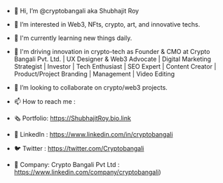 - 👋 Hi, I’m @cryptobangali aka Shubhajit Roy
- 👀 I’m interested in Web3, NFts, crypto, art, and innovative techs. 
- 🌱 I'm currently learning new things daily. 
- 💠 I'm driving innovation in crypto-tech as Founder & CMO at Crypto Bangali Pvt. Ltd. | UX Designer & Web3 Advocate | Digital Marketing Strategist | Investor | Tech Enthusiast | SEO Expert | Content Creator | Product/Project Branding | Management | Video Editing
- 💞️ I’m looking to collaborate on crypto/web3 projects. 

- 📫 How to reach me :
- 🗞️ Portfolio: https://ShubhajitRoy.bio.link
- 📑 LinkedIn : https://www.linkedin.com/in/cryptobangali
- 🐦 Twitter : https://twitter.com/Cryptobangali
- 🌴 Company: Crypto Bangali Pvt Ltd : https://www.linkedin.com/company/cryptobangali)

<!---
cryptobangali/cryptobangali is a ✨ special ✨ repository because its `README.md` (this file) appears on your GitHub profile.
You can click the Preview link to take a look at your changes.
--->
